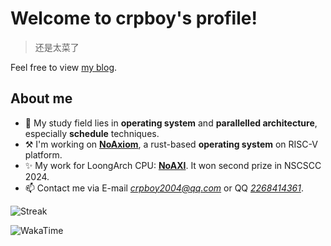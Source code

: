 # Welcome to crpboy's profile!

> 还是太菜了

Feel free to view [my blog](https://crpboy.github.io).

## About me

- 🌱 My study field lies in **operating system** and **parallelled architecture**, especially **schedule** techniques.
- ⚒️ I'm working on **[NoAxiom](https://github.com/NoAxiom)**, a rust-based **operating system** on RISC-V platform.
- ✨ My work for LoongArch CPU: **[NoAXI](https://github.com/NoAXI/NoAXI-LoongArch-CPU)**. It won second prize in NSCSCC 2024.
- 📫 Contact me via E-mail *crpboy2004@qq.com* or QQ *[2268414361](https://d.4rxb.com/s/0mnrlj)*.

![Streak](https://github-readme-streak-stats.herokuapp.com/?user=crpboy&theme=vue-dark&hide_border=true)

![WakaTime](https://github-readme-stats.vercel.app/api/wakatime?username=crpboy&theme=vue-dark&hide_border=true)
